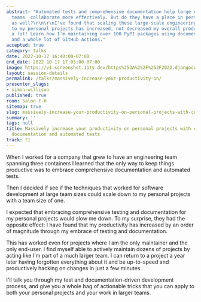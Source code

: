 ```yaml
---
abstract: "Automated tests and comprehensive documentation help large engineering
  teams  collaborate more effectively. But do they have a place in personal projects
  as well?\r\n\r\nI've found that scaling these large-scale engineering tactics down
  to my personal projects has increased, not decreased my overall productivity - by
  a lot! Learn how I'm maintaining over 100 PyPI packages using documentation, tests
  and a whole lot of GitHub Actions."
accepted: true
category: talks
date: 2022-10-17 16:40:00-07:00
end_date: 2022-10-17 17:05:00-07:00
image: https://v1.screenshot.11ty.dev/https%253A%252F%252F2022.djangocon.us%252Fpresenters%252Fsimon-willison/opengraph/
layout: session-details
permalink: /talks/massively-increase-your-productivity-on/
presenter_slugs:
- simon-willison
published: true
room: Salon F-H
sitemap: true
slug: massively-increase-your-productivity-on-personal-projects-with-comprehensive-documentation-and-automated-tests
summary: ''
tags: null
title: Massively increase your productivity on personal projects with comprehensive
  documentation and automated tests
track: t1
---
```


When I worked for a company that grew to have an engineering team spanning three containers I learned that the only way to keep things productive was to embrace comprehensive documentation and automated tests.

Then I decided if see if the techniques that worked for software development at large team sizes could scale down to my personal projects with a team size of one.

I expected that embracing comprehensive testing and documentation for my personal projects would slow me down. To my surprise, they had the opposite effect: I have found that my productivity has increased by an order of magnitude through my embrace of testing and documentation.

This has worked even for projects where I am the only maintainer and the only end-user. I find myself able to actively maintain dozens of projects by acting like I'm part of a much larger team. I can return to a project a year later having forgotten everything about it and be up-to-speed and productively hacking on changes in just a few minutes.

I'll talk you through my test and documentation-driven development process, and give you a whole bag of actionable tricks that you can apply to both your personal projects and your work in larger teams.
